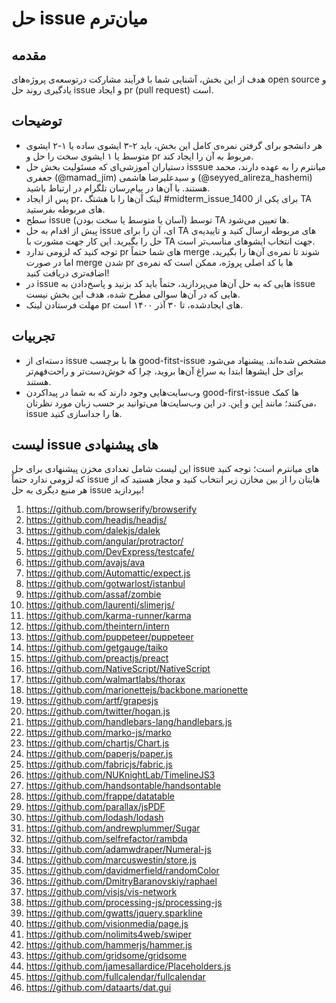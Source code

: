 # حل issue میان‌ترم

## مقدمه
هدف از این بخش، آشنایی شما با فرآیند مشارکت درتوسعه‌ی پروژه‌های open source و یادگیری روند حل issue و ایجاد pr (pull request) است.

## توضیحات
- هر دانشجو برای گرفتن نمره‌ی کامل این بخش، باید ۲-۳ ایشوی ساده یا ۱-۲ ایشوی متوسط یا ۱ ایشوی سخت را حل و pr مربوط به آن را ایجاد کند.
- دستیاران آموزشی‌ای که مسئولیت بخش حل isssue میانترم را به عهده دارند، محمد جعفری (@mamad_jim) و سیدعلیرضا هاشمی (@seyyed_alireza_hashemi) هستند. با آن‌ها در پیام‌رسان تلگرام در ارتباط باشید.
- پس از ایجاد pr، لینک آن‌ها را با هشتگ #midterm_issue_1400 برای یکی از TA های مربوطه بفرستید. 
- سطح issue (آسان یا متوسط یا سخت بودن) توسط TA ها تعیین می‌شود.
- پیش از اقدام به حل issue ای، آن را برای TA های مربوطه ارسال کنید و تاییدیه‌ی حل را بگیرید. این کار جهت مشورت با TA جهت انتخاب ایشوهای مناسب‌تر است.
- توجه کنید که لزومی ندارد pr های شما حتماً merge شوند تا نمره‌ی آن‌ها را بگیرید، اما در صورت merge شدن pr ها با کد اصلی پروژه، ممکن است که نمره‌ی اضافه‌تری دریافت کنید!
- در issue هایی که به حل آن‌ها می‌پردازید، حتماً باید کد بزنید و پاسخ‌دادن به issue هایی که در آن‌ها سوالی مطرح شده، هدف این بخش نیست.
- مهلت فرستادن لینک pr های ایجادشده، تا ۳۰ آذر ۱۴۰۰ است.

## تجربیات
- دسته‌ای از issue ها با برچسب good-fitst-issue مشخص شده‌اند. پیشنهاد می‌شود برای حل ایشوها ابتدا به سراغ آن‌ها بروید، چرا که خوش‌دست‌تر و راحت‌فهم‌تر هستند.
- وب‌سایت‌هایی وجود دارند که به شما در پیداکردن good-first-issue ها کمک می‌کنند؛ مانند [این](https://goodfirstissue.dev/) و [این](https://github.com/topics/good-first-issue). در این وب‌سایت‌ها می‌توانید بر حسب زبان مورد نظرتان، issue ها را جداسازی کنید.

## لیست issue های پیشنهادی
این لیست شامل تعدادی مخزن پیشنهادی برای حل issue های میانترم است؛ 
توجه کنید که لزومی ندارد حتماً issue هایتان را از بین مخازن زیر انتخاب کنید و مجاز هستید که از هر منبع دیگری به حل issue بپردازید!

1. https://github.com/browserify/browserify
2. https://github.com/headjs/headjs/
3. https://github.com/dalekjs/dalek
4. https://github.com/angular/protractor/
5. https://github.com/DevExpress/testcafe/
6. https://github.com/avajs/ava
7. https://github.com/Automattic/expect.js
8. https://github.com/gotwarlost/istanbul
9. https://github.com/assaf/zombie
10. https://github.com/laurentj/slimerjs/
11. https://github.com/karma-runner/karma
12. https://github.com/theintern/intern
13. https://github.com/puppeteer/puppeteer
14. https://github.com/getgauge/taiko
15. https://github.com/preactjs/preact
16. https://github.com/NativeScript/NativeScript
17. https://github.com/walmartlabs/thorax
18. https://github.com/marionettejs/backbone.marionette
19. https://github.com/artf/grapesjs
20. https://github.com/twitter/hogan.js
21. https://github.com/handlebars-lang/handlebars.js
22. https://github.com/marko-js/marko
23. https://github.com/chartjs/Chart.js
24. https://github.com/paperjs/paper.js
25. https://github.com/fabricjs/fabric.js
26. https://github.com/NUKnightLab/TimelineJS3
27. https://github.com/handsontable/handsontable
28. https://github.com/frappe/datatable
29. https://github.com/parallax/jsPDF
30. https://github.com/lodash/lodash
31. https://github.com/andrewplummer/Sugar
32. https://github.com/selfrefactor/rambda
33. https://github.com/adamwdraper/Numeral-js
34. https://github.com/marcuswestin/store.js
35. https://github.com/davidmerfield/randomColor
36. https://github.com/DmitryBaranovskiy/raphael
37. https://github.com/visjs/vis-network
38. https://github.com/processing-js/processing-js
39. https://github.com/gwatts/jquery.sparkline
40. https://github.com/visionmedia/page.js
41. https://github.com/nolimits4web/swiper
42. https://github.com/hammerjs/hammer.js
43. https://github.com/gridsome/gridsome
44. https://github.com/jamesallardice/Placeholders.js
45. https://github.com/fullcalendar/fullcalendar
46. https://github.com/dataarts/dat.gui
